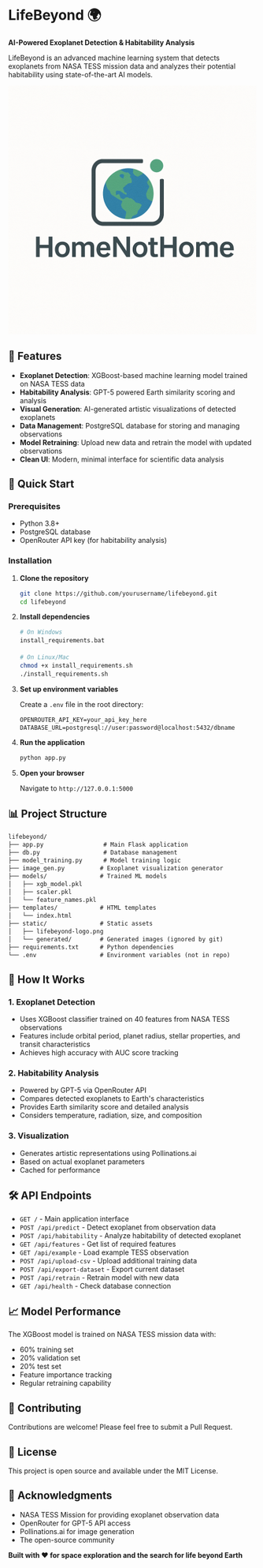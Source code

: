# LifeBeyond 🌍

**AI-Powered Exoplanet Detection & Habitability Analysis**

LifeBeyond is an advanced machine learning system that detects exoplanets from NASA TESS mission data and analyzes their potential habitability using state-of-the-art AI models.

![LifeBeyond Logo](static/lifebeyond-logo.png)

## 🌟 Features

- **Exoplanet Detection**: XGBoost-based machine learning model trained on NASA TESS data
- **Habitability Analysis**: GPT-5 powered Earth similarity scoring and analysis
- **Visual Generation**: AI-generated artistic visualizations of detected exoplanets
- **Data Management**: PostgreSQL database for storing and managing observations
- **Model Retraining**: Upload new data and retrain the model with updated observations
- **Clean UI**: Modern, minimal interface for scientific data analysis

## 🚀 Quick Start

### Prerequisites

- Python 3.8+
- PostgreSQL database
- OpenRouter API key (for habitability analysis)

### Installation

1. **Clone the repository**
   ```bash
   git clone https://github.com/yourusername/lifebeyond.git
   cd lifebeyond
   ```

2. **Install dependencies**
   ```bash
   # On Windows
   install_requirements.bat
   
   # On Linux/Mac
   chmod +x install_requirements.sh
   ./install_requirements.sh
   ```

3. **Set up environment variables**
   
   Create a `.env` file in the root directory:
   ```env
   OPENROUTER_API_KEY=your_api_key_here
   DATABASE_URL=postgresql://user:password@localhost:5432/dbname
   ```

4. **Run the application**
   ```bash
   python app.py
   ```

5. **Open your browser**
   
   Navigate to `http://127.0.0.1:5000`

## 📊 Project Structure

```
lifebeyond/
├── app.py                 # Main Flask application
├── db.py                  # Database management
├── model_training.py      # Model training logic
├── image_gen.py          # Exoplanet visualization generator
├── models/               # Trained ML models
│   ├── xgb_model.pkl
│   ├── scaler.pkl
│   └── feature_names.pkl
├── templates/            # HTML templates
│   └── index.html
├── static/               # Static assets
│   ├── lifebeyond-logo.png
│   └── generated/        # Generated images (ignored by git)
├── requirements.txt      # Python dependencies
└── .env                  # Environment variables (not in repo)
```

## 🔬 How It Works

### 1. Exoplanet Detection
- Uses XGBoost classifier trained on 40 features from NASA TESS observations
- Features include orbital period, planet radius, stellar properties, and transit characteristics
- Achieves high accuracy with AUC score tracking

### 2. Habitability Analysis
- Powered by GPT-5 via OpenRouter API
- Compares detected exoplanets to Earth's characteristics
- Provides Earth similarity score and detailed analysis
- Considers temperature, radiation, size, and composition

### 3. Visualization
- Generates artistic representations using Pollinations.ai
- Based on actual exoplanet parameters
- Cached for performance

## 🛠️ API Endpoints

- `GET /` - Main application interface
- `POST /api/predict` - Detect exoplanet from observation data
- `POST /api/habitability` - Analyze habitability of detected exoplanet
- `GET /api/features` - Get list of required features
- `GET /api/example` - Load example TESS observation
- `POST /api/upload-csv` - Upload additional training data
- `POST /api/export-dataset` - Export current dataset
- `POST /api/retrain` - Retrain model with new data
- `GET /api/health` - Check database connection

## 📈 Model Performance

The XGBoost model is trained on NASA TESS mission data with:
- 60% training set
- 20% validation set
- 20% test set
- Feature importance tracking
- Regular retraining capability

## 🤝 Contributing

Contributions are welcome! Please feel free to submit a Pull Request.

## 📝 License

This project is open source and available under the MIT License.

## 🙏 Acknowledgments

- NASA TESS Mission for providing exoplanet observation data
- OpenRouter for GPT-5 API access
- Pollinations.ai for image generation
- The open-source community


**Built with ❤️ for space exploration and the search for life beyond Earth**
